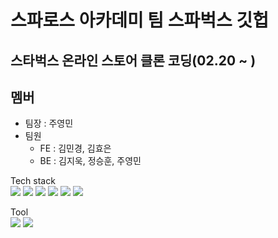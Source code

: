 # 스파로스 아카데미 팀 스파벅스 깃헙

## 스타벅스 온라인 스토어 클론 코딩(02.20 ~ )

## 멤버
* 팀장 : 주영민
* 팀원
  * FE : 김민경, 김효은
  * BE : 김지욱, 정승훈, 주영민
  
Tech stack  
<img src="https://img.shields.io/badge/React-61DAFB?style=flat&logo=React&logoColor=white" />
<img src="https://img.shields.io/badge/HTML5-E34F26?style=flat&logo=HTML5&logoColor=white" />
<img src="https://img.shields.io/badge/JavaScript-F7DF1E?style=flat&logo=JavaScript&logoColor=white" />
<img src="https://img.shields.io/badge/Node.js-339933?style=flat&logo=Node.js&logoColor=white" />
<img src="https://img.shields.io/badge/Spring Boot-6DB33F?style=flat&logo=Spring Boot&logoColor=white" />
<img src="https://img.shields.io/badge/Java-007396?style=flat&logo=Java&logoColor=white" />

Tool  
<img src="https://img.shields.io/badge/IntelliJ IDEA-000000?style=flat&logo=IntelliJ IDEA&logoColor=white" />
<img src="https://img.shields.io/badge/Visual Studio Code-007ACC?style=flat&logo=Visual Studio Code&logoColor=white" />
